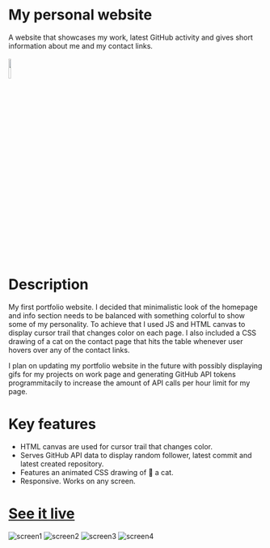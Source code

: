 # My personal website
A website that showcases my work, latest GitHub activity and gives short information about me and my contact links.<br><br>
<img src="https://skillicons.dev/icons?i=js,html,css,bootstrap" width="10%" height="10%"> 

# Description
My first portfolio website. I decided that minimalistic look of the homepage and info section needs to be balanced with something colorful to show some of my personality. To achieve that I used JS and HTML canvas to display cursor trail that changes color on each page. I also included a CSS drawing of a cat on the contact page that hits the table whenever user hovers over any of the contact links. 

I plan on updating my portfolio website in the future with possibly displaying gifs for my projects on work page and generating GitHub API tokens programmitacily to increase the amount of API calls per hour limit for my page.

# Key features
- HTML canvas are used for cursor trail that changes color.
- Serves GitHub API data to display random follower, latest commit and latest created repository.
- Features an animated CSS drawing of 🐾 a cat.
- Responsive. Works on any screen.

# <a href="https://iamalwayshome.com/" target="_blank">See it live</a>
![screen1](https://i.ibb.co/hfwYx47/Screenshot-from-2023-01-10-10-08-03.png "portfolio_page1")
![screen2](https://i.ibb.co/WVy3McW/Screenshot-from-2023-01-10-10-08-12.png "portfolio_page2")
![screen3](https://i.ibb.co/nnCk24n/Screenshot-from-2023-01-10-10-08-19.png "portfolio_page3")
![screen4](https://i.ibb.co/B3hZchP/Screenshot-from-2023-01-10-10-08-28.png "portfolio_page4")
